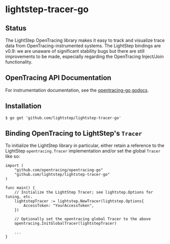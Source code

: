 # lightstep-tracer-go

## Status

The LightStep OpenTracing library makes it easy to track and visualize trace
data from OpenTracing-instrumented systems. The LightStep bindings are v0.9: we
are unaware of significant stability bugs but there are still improvements to
be made, especially regarding the OpenTracing Inject/Join functionality.

## OpenTracing API Documentation

For instrumentation documentation, see the [opentracing-go
godocs](https://godoc.org/github.com/opentracing/opentracing-go).

## Installation

```
$ go get 'github.com/lightstep/lightstep-tracer-go'
```

## Binding OpenTracing to LightStep's `Tracer`

To initialize the LightStep library in particular, either retain a reference to
the LightStep `opentracing.Tracer` implementation and/or set the global
`Tracer` like so:

```
import (
    "github.com/opentracing/opentracing-go"
    "github.com/lightstep/lightstep-tracer-go"
)

func main() {
    // Initialize the LightStep Tracer; see lightstep.Options for tuning, etc.
    lightstepTracer := lightstep.NewTracer(lightstep.Options{
        AccessToken: "YourAccessToken",
    })

    // Optionally set the opentracing global Tracer to the above
    opentracing.InitGlobalTracer(lightstepTracer)

    ...
}
```
